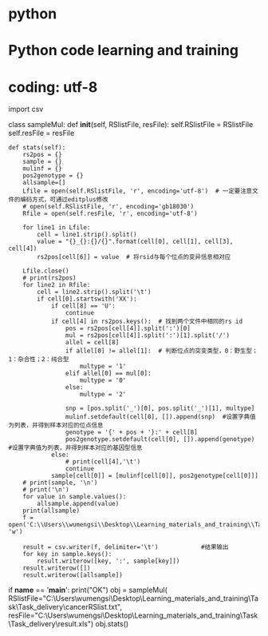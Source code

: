 # python
# Python code learning and training
# coding: utf-8
import csv

class sampleMul:
    def __init__(self, RSlistFile, resFile):
        self.RSlistFile = RSlistFile
        self.resFile = resFile

    def stats(self):
        rs2pos = {}
        sample = {}
        mulinf = {}
        pos2genotype = {}
        allsample=[]
        Lfile = open(self.RSlistFile, 'r', encoding='utf-8')  # 一定要注意文件的编码方式，可通过editplus修改
        # open(self.RSlistFile, 'r', encoding='gb18030')
        Rfile = open(self.resFile, 'r', encoding='utf-8')

        for line1 in Lfile:
            cell = line1.strip().split()
            value = "{}_{}:{}/{}".format(cell[0], cell[1], cell[3], cell[4])
            rs2pos[cell[6]] = value  # 将rsid与每个位点的变异信息相对应

        Lfile.close()
        # print(rs2pos)
        for line2 in Rfile:
            cell = line2.strip().split('\t')
            if cell[0].startswith('XX'):
                if cell[8] == 'U':
                    continue
                if cell[4] in rs2pos.keys():  # 找到两个文件中相同的rs id
                    pos = rs2pos[cell[4]].split(':')[0]
                    mul = rs2pos[cell[4]].split(':')[1].split('/')
                    allel = cell[8]
                    if allel[0] != allel[1]:  # 判断位点的突变类型，0：野生型；1：杂合性；2：纯合型
                        multype = '1'
                    elif allel[0] == mul[0]:
                        multype = '0'
                    else:
                        multype = '2'

                    snp = [pos.split('_')[0], pos.split('_')[1], multype]
                    mulinf.setdefault(cell[0], []).append(snp)  #设置字典值为列表，并得到样本对应的位点信息
                    genotype = '{' + pos + '}:' + cell[8]
                    pos2genotype.setdefault(cell[0], []).append(genotype)  #设置字典值为列表，并得到样本对应的基因型信息
                else:
                    # print(cell[4],'\t')
                    continue
                sample[cell[0]] = [mulinf[cell[0]], pos2genotype[cell[0]]]
        # print(sample, '\n')
        # print('\n')
        for value in sample.values():
            allsample.append(value)
        print(allsample)
        f = open('C:\\Users\\wumengsi\\Desktop\\Learning_materials_and_training\\Task\\Task_delivery\\res_file', 'w')

        result = csv.writer(f, delimiter='\t')            #结果输出
        for key in sample.keys():
            result.writerow([key, ':', sample[key]])
        result.writerow([])
        result.writerow([allsample])


if __name__ == '__main__':
    print("OK")
    obj = sampleMul(
        RSlistFile="C:\\Users\\wumengsi\\Desktop\\Learning_materials_and_training\\Task\\Task_delivery\\cancerRSlist.txt",
        resFile="C:\\Users\\wumengsi\\Desktop\\Learning_materials_and_training\\Task\\Task_delivery\\result.xls")
    obj.stats()
